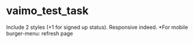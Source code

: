 # vaimo_test_task

Include 2 styles (+1 for signed up status). 
Responsive indeed. 
*For mobile burger-menu: refresh page
